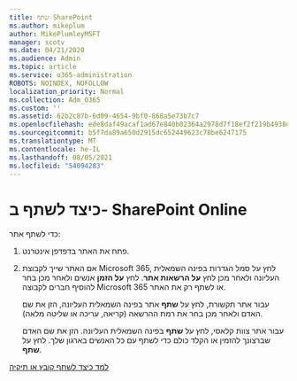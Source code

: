 ```yaml
---
title: שתף SharePoint
ms.author: mikeplum
author: MikePlumleyMSFT
manager: scotv
ms.date: 04/21/2020
ms.audience: Admin
ms.topic: article
ms.service: o365-administration
ROBOTS: NOINDEX, NOFOLLOW
localization_priority: Normal
ms.collection: Adm_O365
ms.custom: ''
ms.assetid: 62b2c87b-6d09-4654-9bf0-868a5e73b7c7
ms.openlocfilehash: ede8daf49acaf1ad67e840b02364a2978d7f18ef2f219b4938dd14d0ca7e231c
ms.sourcegitcommit: b5f7da89a650d2915dc652449623c78be6247175
ms.translationtype: MT
ms.contentlocale: he-IL
ms.lasthandoff: 08/05/2021
ms.locfileid: "54094283"
---
```

# <a name="how-to-share-in-sharepoint-online"></a>כיצד לשתף ב- SharePoint Online

כדי לשתף אתר:
  
1. פתח את האתר בדפדפן אינטרנט.
    
2. אם האתר שייך לקבוצת Microsoft 365, לחץ על סמל הגדרות בפינה השמאלית העליונה ולאחר מכן לחץ **על הרשאות אתר**. לחץ **על הזמן** אנשים ולאחר מכן בחר להוסיף חברים לקבוצה Microsoft 365 או לשתף רק את האתר. 
    
    עבור אתר תקשורת, לחץ על **שתף** אתר בפינה השמאלית העליונה, הזן את שם האדם ולאחר מכן בחר את רמת ההרשאה (קריאה, עריכה או שליטה מלאה). 
    
    עבור אתר צוות קלאסי, לחץ על **שתף** בפינה השמאלית העליונה. הזן את שם האדם שברצונך להזמין או הקלד כולם כדי לשתף עם כל האנשים בארגון שלך. לחץ על **שתף**.
    
[למד כיצד לשתף קובץ או תיקיה](https://go.microsoft.com/fwlink/?linkid=511430)
  

